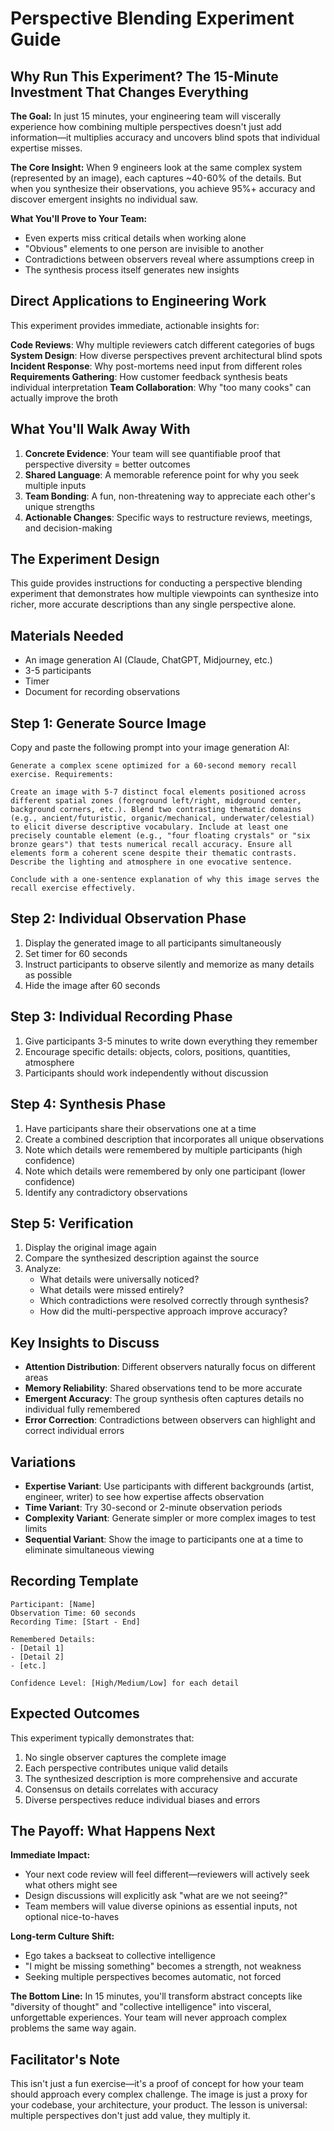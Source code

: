 # Perspective Blending Experiment Guide

## Why Run This Experiment? The 15-Minute Investment That Changes Everything

**The Goal:** In just 15 minutes, your engineering team will viscerally experience how combining multiple perspectives doesn't just add information—it multiplies accuracy and uncovers blind spots that individual expertise misses.

**The Core Insight:** When 9 engineers look at the same complex system (represented by an image), each captures ~40-60% of the details. But when you synthesize their observations, you achieve 95%+ accuracy and discover emergent insights no individual saw.

**What You'll Prove to Your Team:**
- Even experts miss critical details when working alone
- "Obvious" elements to one person are invisible to another
- Contradictions between observers reveal where assumptions creep in
- The synthesis process itself generates new insights

## Direct Applications to Engineering Work

This experiment provides immediate, actionable insights for:

**Code Reviews**: Why multiple reviewers catch different categories of bugs
**System Design**: How diverse perspectives prevent architectural blind spots
**Incident Response**: Why post-mortems need input from different roles
**Requirements Gathering**: How customer feedback synthesis beats individual interpretation
**Team Collaboration**: Why "too many cooks" can actually improve the broth

## What You'll Walk Away With

1. **Concrete Evidence**: Your team will see quantifiable proof that perspective diversity = better outcomes
2. **Shared Language**: A memorable reference point for why you seek multiple inputs
3. **Team Bonding**: A fun, non-threatening way to appreciate each other's unique strengths
4. **Actionable Changes**: Specific ways to restructure reviews, meetings, and decision-making

## The Experiment Design

This guide provides instructions for conducting a perspective blending experiment that demonstrates how multiple viewpoints can synthesize into richer, more accurate descriptions than any single perspective alone.

## Materials Needed
- An image generation AI (Claude, ChatGPT, Midjourney, etc.)
- 3-5 participants
- Timer
- Document for recording observations

## Step 1: Generate Source Image

Copy and paste the following prompt into your image generation AI:

```
Generate a complex scene optimized for a 60-second memory recall exercise. Requirements:

Create an image with 5-7 distinct focal elements positioned across different spatial zones (foreground left/right, midground center, background corners, etc.). Blend two contrasting thematic domains (e.g., ancient/futuristic, organic/mechanical, underwater/celestial) to elicit diverse descriptive vocabulary. Include at least one precisely countable element (e.g., "four floating crystals" or "six bronze gears") that tests numerical recall accuracy. Ensure all elements form a coherent scene despite their thematic contrasts. Describe the lighting and atmosphere in one evocative sentence.

Conclude with a one-sentence explanation of why this image serves the recall exercise effectively.
```

## Step 2: Individual Observation Phase
1. Display the generated image to all participants simultaneously
2. Set timer for 60 seconds
3. Instruct participants to observe silently and memorize as many details as possible
4. Hide the image after 60 seconds

## Step 3: Individual Recording Phase
1. Give participants 3-5 minutes to write down everything they remember
2. Encourage specific details: objects, colors, positions, quantities, atmosphere
3. Participants should work independently without discussion

## Step 4: Synthesis Phase
1. Have participants share their observations one at a time
2. Create a combined description that incorporates all unique observations
3. Note which details were remembered by multiple participants (high confidence)
4. Note which details were remembered by only one participant (lower confidence)
5. Identify any contradictory observations

## Step 5: Verification
1. Display the original image again
2. Compare the synthesized description against the source
3. Analyze:
   - What details were universally noticed?
   - What details were missed entirely?
   - Which contradictions were resolved correctly through synthesis?
   - How did the multi-perspective approach improve accuracy?

## Key Insights to Discuss
- **Attention Distribution**: Different observers naturally focus on different areas
- **Memory Reliability**: Shared observations tend to be more accurate
- **Emergent Accuracy**: The group synthesis often captures details no individual fully remembered
- **Error Correction**: Contradictions between observers can highlight and correct individual errors

## Variations
- **Expertise Variant**: Use participants with different backgrounds (artist, engineer, writer) to see how expertise affects observation
- **Time Variant**: Try 30-second or 2-minute observation periods
- **Complexity Variant**: Generate simpler or more complex images to test limits
- **Sequential Variant**: Show the image to participants one at a time to eliminate simultaneous viewing

## Recording Template
```
Participant: [Name]
Observation Time: 60 seconds
Recording Time: [Start - End]

Remembered Details:
- [Detail 1]
- [Detail 2]
- [etc.]

Confidence Level: [High/Medium/Low] for each detail
```

## Expected Outcomes
This experiment typically demonstrates that:
1. No single observer captures the complete image
2. Each perspective contributes unique valid details
3. The synthesized description is more comprehensive and accurate
4. Consensus on details correlates with accuracy
5. Diverse perspectives reduce individual biases and errors

## The Payoff: What Happens Next

**Immediate Impact:**
- Your next code review will feel different—reviewers will actively seek what others might see
- Design discussions will explicitly ask "what are we not seeing?"
- Team members will value diverse opinions as essential inputs, not optional nice-to-haves

**Long-term Culture Shift:**
- Ego takes a backseat to collective intelligence
- "I might be missing something" becomes a strength, not weakness
- Seeking multiple perspectives becomes automatic, not forced

**The Bottom Line:**
In 15 minutes, you'll transform abstract concepts like "diversity of thought" and "collective intelligence" into visceral, unforgettable experiences. Your team will never approach complex problems the same way again.

## Facilitator's Note
This isn't just a fun exercise—it's a proof of concept for how your team should approach every complex challenge. The image is just a proxy for your codebase, your architecture, your product. The lesson is universal: multiple perspectives don't just add value, they multiply it.
